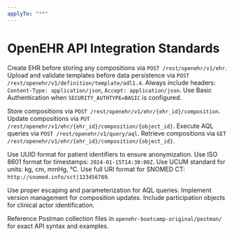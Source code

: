 ```yaml
---
applyTo: "**"
---
```


# OpenEHR API Integration Standards

Create EHR before storing any compositions via `POST /rest/openehr/v1/ehr`.
Upload and validate templates before data persistence via `POST /rest/openehr/v1/definition/template/adl1.4`.
Always include headers: `Content-Type: application/json`, `Accept: application/json`.
Use Basic Authentication when `SECURITY_AUTHTYPE=BASIC` is configured.

Store compositions via `POST /rest/openehr/v1/ehr/{ehr_id}/composition`.
Update compositions via `PUT /rest/openehr/v1/ehr/{ehr_id}/composition/{object_id}`.
Execute AQL queries via `POST /rest/openehr/v1/query/aql`.
Retrieve compositions via `GET /rest/openehr/v1/ehr/{ehr_id}/composition/{object_id}`.

Use UUID format for patient identifiers to ensure anonymization.
Use ISO 8601 format for timestamps: `2024-01-15T14:30:00Z`.
Use UCUM standard for units: kg, cm, mmHg, °C.
Use full URI format for SNOMED CT: `http://snomed.info/sct|123456789`.

Use proper escaping and parameterization for AQL queries.
Implement version management for composition updates.
Include participation objects for clinical actor identification.

Reference Postman collection files in `openehr-bootcamp-original/postman/` for exact API syntax and examples.
